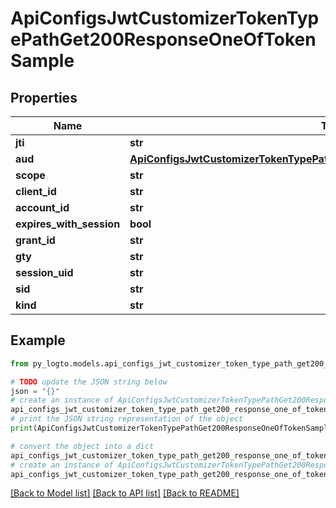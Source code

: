 # ApiConfigsJwtCustomizerTokenTypePathGet200ResponseOneOfTokenSample


## Properties

Name | Type | Description | Notes
------------ | ------------- | ------------- | -------------
**jti** | **str** |  | [optional] 
**aud** | [**ApiConfigsJwtCustomizerTokenTypePathGet200ResponseOneOfTokenSampleAud**](ApiConfigsJwtCustomizerTokenTypePathGet200ResponseOneOfTokenSampleAud.md) |  | [optional] 
**scope** | **str** |  | [optional] 
**client_id** | **str** |  | [optional] 
**account_id** | **str** |  | [optional] 
**expires_with_session** | **bool** |  | [optional] 
**grant_id** | **str** |  | [optional] 
**gty** | **str** |  | [optional] 
**session_uid** | **str** |  | [optional] 
**sid** | **str** |  | [optional] 
**kind** | **str** |  | [optional] 

## Example

```python
from py_logto.models.api_configs_jwt_customizer_token_type_path_get200_response_one_of_token_sample import ApiConfigsJwtCustomizerTokenTypePathGet200ResponseOneOfTokenSample

# TODO update the JSON string below
json = "{}"
# create an instance of ApiConfigsJwtCustomizerTokenTypePathGet200ResponseOneOfTokenSample from a JSON string
api_configs_jwt_customizer_token_type_path_get200_response_one_of_token_sample_instance = ApiConfigsJwtCustomizerTokenTypePathGet200ResponseOneOfTokenSample.from_json(json)
# print the JSON string representation of the object
print(ApiConfigsJwtCustomizerTokenTypePathGet200ResponseOneOfTokenSample.to_json())

# convert the object into a dict
api_configs_jwt_customizer_token_type_path_get200_response_one_of_token_sample_dict = api_configs_jwt_customizer_token_type_path_get200_response_one_of_token_sample_instance.to_dict()
# create an instance of ApiConfigsJwtCustomizerTokenTypePathGet200ResponseOneOfTokenSample from a dict
api_configs_jwt_customizer_token_type_path_get200_response_one_of_token_sample_from_dict = ApiConfigsJwtCustomizerTokenTypePathGet200ResponseOneOfTokenSample.from_dict(api_configs_jwt_customizer_token_type_path_get200_response_one_of_token_sample_dict)
```
[[Back to Model list]](../README.md#documentation-for-models) [[Back to API list]](../README.md#documentation-for-api-endpoints) [[Back to README]](../README.md)


